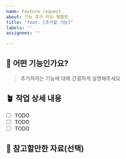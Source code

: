 ```yaml
---
name: Feature request
about: 기능 추가 이슈 템플릿
title: "feat: [추가할 기능]"
labels: ''
assignees: ''

---
```


## 🛫 어떤 기능인가요?

> 추가하려는 기능에 대해 간결하게 설명해주세요

## 🪴 작업 상세 내용

- [ ] TODO
- [ ] TODO
- [ ] TODO

## 📁 참고할만한 자료(선택)